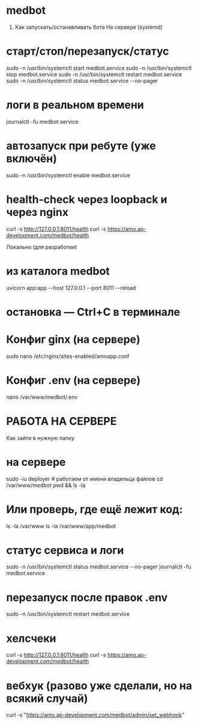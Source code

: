 # medbot

1) Как запускать/останавливать бота
На сервере (systemd)
# старт/стоп/перезапуск/статус
sudo -n /usr/bin/systemctl start  medbot.service
sudo -n /usr/bin/systemctl stop   medbot.service
sudo -n /usr/bin/systemctl restart medbot.service
sudo -n /usr/bin/systemctl status  medbot.service --no-pager

# логи в реальном времени
journalctl -fu medbot.service

# автозапуск при ребуте (уже включён)
sudo -n /usr/bin/systemctl enable medbot.service

# health-check через loopback и через nginx
curl -s http://127.0.0.1:8011/health
curl -s https://amo.ap-development.com/medbot/health

Локально (для разработки)
# из каталога medbot
uvicorn app:app --host 127.0.0.1 --port 8011 --reload
# остановка — Ctrl+C в терминале


# Конфиг ginx (на сервере)
sudo nano /etc/nginx/sites-enabled/amoapp.conf

# Конфиг .env (на сервере)
nano /var/www/medbot/.env



# РАБОТА НА СЕРВЕРЕ
Как зайти в нужную папку
# на сервере
sudo -iu deployer          # работаем от имени владельца файлов
cd /var/www/medbot
pwd && ls -la

# Или проверь, где ещё лежит код:

ls -la /var/www
ls -la /var/www/app/medbot



# статус сервиса и логи
sudo -n /usr/bin/systemctl status medbot.service --no-pager
journalctl -fu medbot.service

# перезапуск после правок .env
sudo -n /usr/bin/systemctl restart medbot.service

# хелсчеки
curl -s http://127.0.0.1:8011/health
curl -s https://amo.ap-development.com/medbot/health

# вебхук (разово уже сделали, но на всякий случай)
curl -s "https://amo.ap-development.com/medbot/admin/set_webhook"